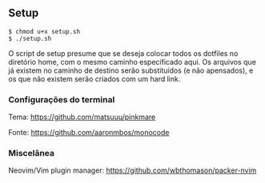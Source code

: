 ## Setup

```
$ chmod u+x setup.sh
$ ./setup.sh
```

O script de setup presume que se deseja colocar todos os dotfiles no diretório home, com o mesmo caminho especificado aqui. Os arquivos que já existem no caminho de destino serão substituídos (e não apensados), e os que não existem serão criados com um hard link.

### Configurações do terminal

Tema: https://github.com/matsuuu/pinkmare

Fonte: https://github.com/aaronmbos/monocode

### Miscelânea

Neovim/Vim plugin manager: https://github.com/wbthomason/packer-nvim
